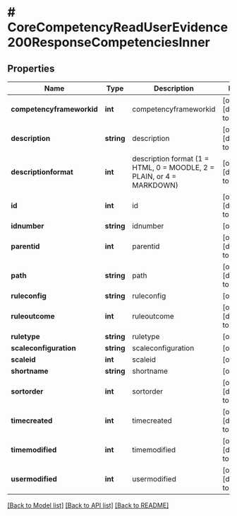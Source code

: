 # # CoreCompetencyReadUserEvidence200ResponseCompetenciesInner

## Properties

Name | Type | Description | Notes
------------ | ------------- | ------------- | -------------
**competencyframeworkid** | **int** | competencyframeworkid | [optional] [default to 0]
**description** | **string** | description | [optional] [default to '']
**descriptionformat** | **int** | description format (1 &#x3D; HTML, 0 &#x3D; MOODLE, 2 &#x3D; PLAIN, or 4 &#x3D; MARKDOWN) | [optional] [default to 1]
**id** | **int** | id | [optional] [default to 0]
**idnumber** | **string** | idnumber | [optional]
**parentid** | **int** | parentid | [optional] [default to 0]
**path** | **string** | path | [optional] [default to '/0/']
**ruleconfig** | **string** | ruleconfig | [optional]
**ruleoutcome** | **int** | ruleoutcome | [optional] [default to 0]
**ruletype** | **string** | ruletype | [optional]
**scaleconfiguration** | **string** | scaleconfiguration | [optional]
**scaleid** | **int** | scaleid | [optional]
**shortname** | **string** | shortname | [optional]
**sortorder** | **int** | sortorder | [optional] [default to 0]
**timecreated** | **int** | timecreated | [optional] [default to 0]
**timemodified** | **int** | timemodified | [optional] [default to 0]
**usermodified** | **int** | usermodified | [optional] [default to 0]

[[Back to Model list]](../../README.md#models) [[Back to API list]](../../README.md#endpoints) [[Back to README]](../../README.md)
